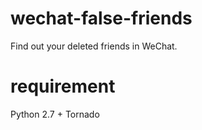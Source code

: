 # wechat-false-friends
Find out your deleted friends in WeChat. 

# requirement
Python 2.7 + Tornado
